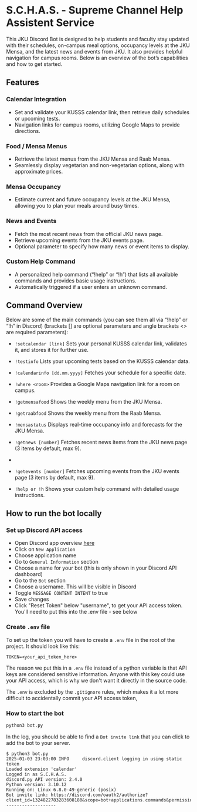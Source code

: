 # S.C.H.A.S. - Supreme Channel Help Assistent Service

This JKU Discord Bot is designed to help students and faculty stay updated with their schedules, on-campus meal options, occupancy levels at the JKU Mensa, and the latest news and events from JKU. It also provides helpful navigation for campus rooms. Below is an overview of the bot’s capabilities and how to get started.

## Features
### Calendar Integration
- Set and validate your KUSSS calendar link, then retrieve daily schedules or upcoming tests.
- Navigation links for campus rooms, utilizing Google Maps to provide directions.

### Food / Mensa Menus
- Retrieve the latest menus from the JKU Mensa and Raab Mensa.
- Seamlessly display vegetarian and non-vegetarian options, along with approximate prices.

### Mensa Occupancy
- Estimate current and future occupancy levels at the JKU Mensa, allowing you to plan your meals around busy times.

### News and Events
- Fetch the most recent news from the official JKU news page.
- Retrieve upcoming events from the JKU events page.
- Optional parameter to specify how many news or event items to display.

### Custom Help Command
- A personalized help command (“!help” or “!h”) that lists all available commands and provides basic usage instructions.
- Automatically triggered if a user enters an unknown command.

## Command Overview
Below are some of the main commands (you can see them all via “!help” or “!h” in Discord) (brackets [] are optional parameters and angle brackets <> are required parameters):

- `!setcalendar [link]`
Sets your personal KUSSS calendar link, validates it, and stores it for further use.

- `!testinfo`
Lists your upcoming tests based on the KUSSS calendar data.

- `!calendarinfo [dd.mm.yyyy]`
Fetches your schedule for a specific date.

- `!where <room>`
Provides a Google Maps navigation link for a room on campus.

- `!getmensafood`
Shows the weekly menu from the JKU Mensa.

- `!getraabfood`
Shows the weekly menu from the Raab Mensa.

- `!mensastatus`
Displays real-time occupancy info and forecasts for the JKU Mensa.

- `!getnews [number]`
Fetches recent news items from the JKU news page (3 items by default, max 9).
- 
- `!getevents [number]`
Fetches upcoming events from the JKU events page (3 items by default, max 9).

- `!help or !h`
Shows your custom help command with detailed usage instructions.

## How to run the bot locally

### Set up Discord API access

- Open Discord app overview [here](https://discord.com/developers/applications)
- Click on `New Application`
- Choose application name
- Go to `General Information` section
- Choose a name for your bot (this is only shown in your Discord API dashboard)
- Go to the `Bot` section
- Choose a username. This will be visible in Discord
- Toggle `MESSAGE CONTENT INTENT` to true
- Save changes
- Click "Reset Token" below "username", to get your API access token.
  You'll need to put this into the .env file - see below

### Create `.env` file

To set up the token you will have to create a `.env` file in the root of the project.
It should look like this:
```
TOKEN=<your_api_token_here>
```

The reason we put this in a `.env` file instead of a python variable is that API keys are considered sensitive information.
Anyone with this key could use your API access, which is why we don't want it directly in the source code.

The `.env` is excluded by the `.gitignore` rules, which makes it a lot more difficult to accidentally commit your API access token,

### How to start the bot

```bash
python3 bot.py
```

In the log, you should be able to find a `Bot invite link` that you can click to add the bot to your server.

```
$ python3 bot.py 
2025-01-03 23:03:00 INFO     discord.client logging in using static token
Loaded extension 'calendar'
Logged in as S.C.H.A.S.
discord.py API version: 2.4.0
Python version: 3.10.12
Running on: Linux 6.8.0-49-generic (posix)
Bot invite link: https://discord.com/oauth2/authorize?client_id=1324822783283608180&scope=bot+applications.commands&permissions=3072
-------------------
```
